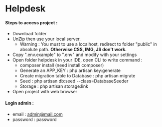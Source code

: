 # Helpdesk
#### Steps to access project :
- Download folder  
- UnZip then use your local server.  
  * Warning : You must to use a localhost, redirect to folder "public" in absolute path. **Otherwise CSS, IMG, JS don't work.**   
- Copy ".env.example" to ".env" and modify with your settings  
- Open folder helpdesk in your IDE, open CLI to write command : 
  * composer install (need install composer)
  * Generate an APP_KEY : php artisan key:generate
  * Create migration table to Database : php artisan migrate
  * Seed : php artisan db:seed --class=DatabaseSeeder
  * Storage : php artisan storage:link 
- Open project with web browser

#### Login admin :
- email : admin@mail.com
- password : password